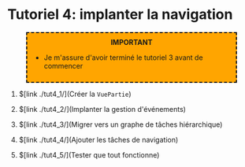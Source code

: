 # Tutoriel 4: implanter la navigation

<center>
<div style="background-color:orange;width:80%;border:2px dashed black;padding:10px">
<strong>IMPORTANT</strong>
<div style="text-align:left">
<ul>
<li>Je m'assure d'avoir terminé le tutoriel 3 avant de commencer
</ul>
</div>
</center>

1. $[link ./tut4_1/](Créer la `VuePartie`)

1. $[link ./tut4_2/](Implanter la gestion d'événements)

1. $[link ./tut4_3/](Migrer vers un graphe de tâches hiérarchique)

1. $[link ./tut4_4/](Ajouter les tâches de navigation)

1. $[link ./tut4_5/](Tester que tout fonctionne)
